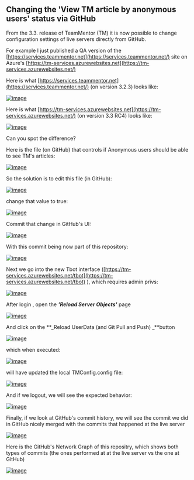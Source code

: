 ## Changing the 'View TM article by anonymous users' status via GitHub 

From the 3.3. release of TeamMentor (TM) it is now possible to change configuration settings of live servers directly from GitHub.

For example I just published a QA version of the [https://services.teammentor.net](https://services.teammentor.net/) site on Azure's [https://tm-services.azurewebsites.net](https://tm-services.azurewebsites.net/)

Here is what [https://services.teammentor.net](https://services.teammentor.net/)  (on version 3.2.3) looks like:

[![image](images/image_thumb1.png)](http://lh5.ggpht.com/-vie5FTlgcIk/UVCsTrqahGI/AAAAAAAALNM/-70Vt9tTTJQ/s1600-h/image%25255B2%25255D.png)

Here is what [https://tm-services.azurewebsites.net](https://tm-services.azurewebsites.net/) (on version 3.3 RC4) looks like:

[![image](images/image_thumb_25255B1_25255D1.png)](http://lh5.ggpht.com/-JjPTE4ofhSw/UVCsVf0_lnI/AAAAAAAALNY/hoArqcwGH50/s1600-h/image%25255B5%25255D.png)

Can you spot the difference?

Here is the file (on GitHub) that controls if Anonymous users should be able to see TM's articles:

[![image](images/image_thumb_25255B2_25255D1.png)](http://lh6.ggpht.com/-2Ps7RbBZPqM/UVCsXG-JDlI/AAAAAAAALNo/EdVb3Lw_WZI/s1600-h/image%25255B8%25255D.png)

So the solution is to edit this file (in GitHub):

[![image](images/image_thumb_25255B3_25255D1.png)](http://lh3.ggpht.com/-5hUAiIfSACw/UVCsY1oraOI/AAAAAAAALN4/GZLkA0a9Ikg/s1600-h/image%25255B11%25255D.png)

change that value to true:

[![image](images/image_thumb_25255B4_25255D1.png)](http://lh4.ggpht.com/-S-ffzj9ODO0/UVCsaVdCbMI/AAAAAAAALOI/3mk00KK-dMI/s1600-h/image%25255B14%25255D.png)

Commit that change in GitHub's UI:

[![image](images/image_thumb_25255B5_25255D1.png)](http://lh6.ggpht.com/-9YJJ-DFmWfQ/UVCsb1yKnuI/AAAAAAAALOY/-hAvzVwQqIk/s1600-h/image%25255B17%25255D.png)

With this commit being now part of this repository:

[![image](images/image_thumb_25255B6_25255D1.png)](http://lh3.ggpht.com/-XdijUnzcEHA/UVCsdRJVZFI/AAAAAAAALOo/3VmJnWp4eZA/s1600-h/image%25255B20%25255D.png)

Next we go into the new Tbot interface ([https://tm-services.azurewebsites.net/tbot](https://tm-services.azurewebsites.net/tbot) ), which requires admin privs:

[![image](images/image_thumb_25255B7_25255D1.png)](http://lh5.ggpht.com/-xZx_UUHcVtU/UVCseorW6pI/AAAAAAAALO4/VJMpYF054UY/s1600-h/image%25255B23%25255D.png)

After login , open the **_'Reload Server Objects'_** page

[![image](images/image_thumb_25255B9_25255D1.png)](http://lh4.ggpht.com/-gH3Hwaou6cs/UVCsgAXLCFI/AAAAAAAALPM/JIQSnf4NK3c/s1600-h/image%25255B29%25255D.png)

And click on the **_Reload UserData (and Git Pull and Push) _**button

[![image](images/image_thumb_25255B10_25255D1.png)](http://lh3.ggpht.com/-jamM9O6YrGA/UVCsh39f_5I/AAAAAAAALPY/IRC7vi3e7Qs/s1600-h/image%25255B32%25255D.png)

which when executed:

[![image](images/image_thumb_25255B11_25255D1.png)](http://lh3.ggpht.com/-OJHBvjnTHjo/UVCsjJQGfaI/AAAAAAAALPs/RJYE0WGIym8/s1600-h/image%25255B35%25255D.png)

will have updated the local TMConfig.config file:

[![image](images/image_thumb_25255B12_25255D1.png)](http://lh4.ggpht.com/-T0NhZJg8nbA/UVCskw3ARnI/AAAAAAAALP4/dP06qahsn5U/s1600-h/image%25255B38%25255D.png)

And if we logout, we will see the expected behavior:

[![image](images/image_thumb_25255B13_25255D1.png)](http://lh4.ggpht.com/-vCmowuMwJ9g/UVCsmc2GCLI/AAAAAAAALQI/_MNxqaOF92w/s1600-h/image%25255B41%25255D.png)

Finally, if we look at GitHub's commit history, we will see the commit we did in GitHub nicely merged with the commits that happened at the live server

[![image](images/image_thumb_25255B14_25255D1.png)](http://lh5.ggpht.com/-kWSKHdG13P4/UVCsn3QNs8I/AAAAAAAALQY/IeERG9F8slw/s1600-h/image%25255B44%25255D.png)

Here is the GitHub's Network Graph of this repositry, which shows both types of commits (the ones performed at at the live server vs the one at GitHub)

[![image](images/image_thumb_25255B15_25255D1.png)](http://lh4.ggpht.com/-0-bTMupNw1c/UVCspDub51I/AAAAAAAALQo/hoJI3dp8LgI/s1600-h/image%25255B47%25255D.png)
